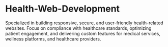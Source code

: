 # Health-Web-Development
Specialized in building responsive, secure, and user-friendly health-related websites. Focus on compliance with healthcare standards, optimizing patient engagement, and delivering custom features for medical services, wellness platforms, and healthcare providers.
